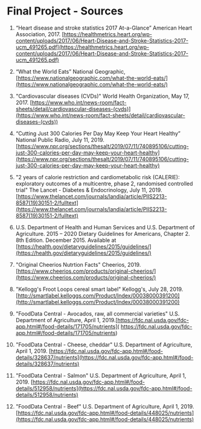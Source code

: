# Final Project - Sources

1) “Heart disease and stroke statistics 2017 At-a-Glance” American Heart Association, 2017. [https://healthmetrics.heart.org/wp-content/uploads/2017/06/Heart-Disease-and-Stroke-Statistics-2017-ucm_491265.pdf](https://healthmetrics.heart.org/wp-content/uploads/2017/06/Heart-Disease-and-Stroke-Statistics-2017-ucm_491265.pdf)

2) “What the World Eats” National Geographic, [https://www.nationalgeographic.com/what-the-world-eats/](https://www.nationalgeographic.com/what-the-world-eats/)

3) "Cardiovascular diseases (CVDs)" World Health Organization, May 17, 2017. [https://www.who.int/news-room/fact-sheets/detail/cardiovascular-diseases-(cvds)](https://www.who.int/news-room/fact-sheets/detail/cardiovascular-diseases-(cvds))

4) “Cutting Just 300 Calories Per Day May Keep Your Heart Healthy” National Public Radio, July 11, 2019. [https://www.npr.org/sections/thesalt/2019/07/11/740895106/cutting-just-300-calories-per-day-may-keep-your-heart-healthy](https://www.npr.org/sections/thesalt/2019/07/11/740895106/cutting-just-300-calories-per-day-may-keep-your-heart-healthy)

5) "2 years of calorie restriction and cardiometabolic risk (CALERIE): exploratory outcomes of a multicentre, phase 2, randomised controlled trial" The Lancet - Diabetes & Endocrinology, July 11, 2019. [https://www.thelancet.com/journals/landia/article/PIIS2213-8587(19)30151-2/fulltext](https://www.thelancet.com/journals/landia/article/PIIS2213-8587(19)30151-2/fulltext)

6) U.S. Department of Health and Human Services and U.S. Department of Agriculture. 2015 – 2020 Dietary Guidelines for Americans, Chapter 2. 8th Edition. December 2015. Available at [https://health.gov/dietaryguidelines/2015/guidelines/](https://health.gov/dietaryguidelines/2015/guidelines/)

7) "Original Cheerios Nutrtion Facts" Cheerios, 2019. [https://www.cheerios.com/products/original-cheerios/](https://www.cheerios.com/products/original-cheerios/)

8) "Kellogg's Froot Loops cereal smart label" Kellogg's, July 28, 2019. [http://smartlabel.kelloggs.com/Product/Index/00038000391200](http://smartlabel.kelloggs.com/Product/Index/00038000391200)

9) "FoodData Central - Avocados, raw, all commercial varieties" U.S. Department of Agriculture, April 1, 2019.[https://fdc.nal.usda.gov/fdc-app.html#/food-details/171705/nutrients]( https://fdc.nal.usda.gov/fdc-app.html#/food-details/171705/nutrients)

10) "FoodData Central - Cheese, cheddar" U.S. Department of Agriculture, April 1, 2019. [https://fdc.nal.usda.gov/fdc-app.html#/food-details/328637/nutrients](https://fdc.nal.usda.gov/fdc-app.html#/food-details/328637/nutrients)

11) "FoodData Central - Salmon" U.S. Department of Agriculture, April 1, 2019. [https://fdc.nal.usda.gov/fdc-app.html#/food-details/512958/nutrients](https://fdc.nal.usda.gov/fdc-app.html#/food-details/512958/nutrients)

12) "FoodData Central - Beef" U.S. Department of Agriculture, April 1, 2019. [https://fdc.nal.usda.gov/fdc-app.html#/food-details/448025/nutrients](https://fdc.nal.usda.gov/fdc-app.html#/food-details/448025/nutrients)
